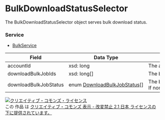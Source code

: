 # BulkDownloadStatusSelector
The BulkDownloadStatusSelector object serves bulk download status.
### Service
+ [BulkService](../services/BulkService.md)

| Field | Data Type | Description | Restriction | 
|---|---|---|---|
| accountId| xsd: long| The account ID.| Req |
| downloadBulkJobIds| xsd: long[]| The bulk ID for downloads retrieved with getBulkDownload. If selected with more than 200 downloads,  error will be returned. | Req |
| downloadBulkJobStatus| enum <a href="./DownloadBulkJobStatus.md">DownloadBulkJobStatus</a>[]| The bulk process status. <br>                        If none are selected, status is shown for all. | Opt |
<a rel="license" href="http://creativecommons.org/licenses/by-nd/2.1/jp/"><img alt="クリエイティブ・コモンズ・ライセンス" style="border-width:0" src="https://i.creativecommons.org/l/by-nd/2.1/jp/88x31.png" /></a><br />この 作品 は <a rel="license" href="http://creativecommons.org/licenses/by-nd/2.1/jp/">クリエイティブ・コモンズ 表示 - 改変禁止 2.1 日本 ライセンスの下に提供されています。</a>
